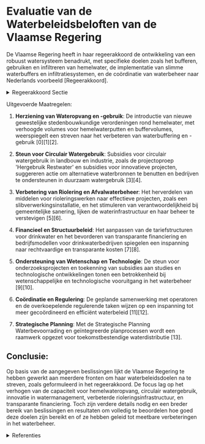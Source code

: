 # Evaluatie van de Waterbeleidsbeloften van de Vlaamse Regering

De Vlaamse Regering heeft in haar regeerakkoord de ontwikkeling van een robuust watersysteem benadrukt, met specifieke doelen zoals het bufferen, gebruiken en infiltreren van hemelwater, de implementatie van slimme waterbuffers en infiltratiesystemen, en de coördinatie van waterbeheer naar Nederlands voorbeeld [Regeerakkoord].

<details>
        <summary>Regeerakkoord Sectie </summary>
        <p>2.4.2.2 Water: we investeren in een robuust watersysteem We strijden tegen waterschaarste en -overlast. Dit is een gedeelde verantwoordelijkheid: iedereen moet op zijn niveau waar mogelijk de nodige maatregelen nemen om hemelwater meer te bufferen, gebruiken en infiltreren dan af te voeren, om water zo efficiënt mogelijk te gebruiken en om de waterkringloop zoveel mogelijk te sluiten. Als overheid geven we het goede voorbeeld; we veralgemenen het gebruik van hemelwaterplannen en investeren op slimme buffering, gebruik en infiltratie van hemelwater op het openbaar domein en eigen vastgoed. We onderzoeken de mogelijkheden voor een nexus-aanpak waarbij koppelkansen met energie, mobiliteit, voeding en ruimtelijke planning maximaal benut worden. Hiertoe wordt de complexiteit van het watersysteem en haar interacties met de andere systemen in kaart gebracht en oplossingsrichtingen uitgewerkt. Het huidig oppervlaktewaterbeheer is nog sterk versnipperd, wat zorgt voor een gebrek aan effici-entie en daadkracht. Naar Nederlands voorbeeld rationaliseren we drastisch het landschap van de onbevaarbare waterlopen binnen hydrografisch logische gehelen, waarbij de belastingbevoegdheid van polders en wateringen wordt stopgezet. We onderzoeken welke (delen van) bevaarbare water-lopen die in de praktijk niet bevaarbaar zijn voor logistieke doeleinden, beter worden gedeclasseerd en mee binnen dat kader gebracht. We werken een strategisch plan waterbevoorra-ding uit vertrekkend van het actieplan droogte en wateroverlast. Om voorbereid te zijn bij een mogelijke crisis, werken we een evenwichtig en objectief afwegingskader bij dreigende tekorten uit, in overleg met de relevante actoren. We leggen de nadruk op waterbesparing, slim watergebruik, het sluiten van waterkringlopen en op gebruik van alternatieve waterbronnen We voorzien actieve begeleiding en ondersteuning van bedrijven; voor burgers krijgen de drinkwater-bedrijven daar een centrale rol in met resultaats-verbintenissen. Op basis van de lopende proefpro-jecten rollen we een slimme watermeter uit die ook aan lekdetectie doet en zich automatisch in veiligheid kan stellen om grote lekken te vermijden; daarbij streven we naar maximale afstemming met de slimme energiemeters. Drinkwaterbedrijven moeten businessmodellen ontwikkelen die robuust zijn bij dalend waterge-bruik. We passen de tariefstructuren voor drink-water en afvalwater aan op basis van de resul-taten van de uitgevoerde evaluatie, onder meer naar billijkheid (inzonderheid voor alleen-staanden en gezinnen met kinderen), betaalbaar-heid en sturend karakter. We stimuleren gebruik van hemelwater en herge-bruik van afvalwater en werken waar nodig drempels weg die dit gebruik bemoeilijken. We stimuleren het herwinnen van grondstoffen en hernieuwbare energie uit afvalwater. We onder-zoeken welke instrumenten wenselijk zijn om grote verharde oppervlaktes af te koppelen en creëren het nodige juridisch kader. We voeren de mogelijkheid in om de verplichte opvang en buffering van hemelwater over te dragen naar een derde partij; we stimuleren grootschalige opvang en actief gebruik van hemelwater op bedrijventerreinen en in woonkernen. We liberali-seren de productie van drinkwater geschikt voor distributie uit hemel- en afvalwater, mits goede kwaliteitscontrole en overheidsregie. De financiële uitdagingen in de watersector zijn nog groot, maar het uitgangspunt is dat de waterfactuur betaalbaar blijft. Ook duurt het vaak nog te lang om nodige werken te starten. De financiering en de werking van de drinkwater- en afvalwatersector moeten dan ook efficiënter en effectiever. Geld voor afvalwater moet gebruikt worden waarvoor het geïnd wordt, nl aanleg en onderhoud van riolering en zuiverings-installaties. De waterfactuur moet transparant worden voor particulieren en bedrijven. We hervormen de financieringssystemen voor gemeenten en Aquafin naar een meer resultaat-gerichte, flexibele en programmatorische aanpak, met sterk vereenvoudigde procedures en meer responsabilisering in de taakverdeling tussen VMM en de rioolbeheerders. We zorgen voor betere afstemming tussen rioolbeheerders en anderen die belang hebben bij de rioleringswerken, onder andere beheerders van het openbaar domein en de andere nutssectoren. Het landschap van publieke drinkwater- en afvalwateroperatoren kan efficiënter georgani-seerd worden met een logischere taakverdeling. Samen met de verschillende operatoren ontwik-kelen we een visie op de toekomst van het water-landschap. Omwille van de sterke interactie tussen de riolerings- en hemelwaternetwerken, dragen we Aquafin op om het asset management voor de netwerken te coördineren met de diverse rioolbeheerders. Zo realiseren we belangrijke efficiëntiewinsten en krijgen we beter zicht op de staat van de stelsels en hun onderhoud. Met het oog op transparantie, financiële stabiliteit en het vermijden van kruissubsidiëring realiseren we bij de drinkwater en afvalwateroperatoren een analytische boekhouding met scheiding tussen activiteiten verbonden aan de aanleg en het beheer van de netwerken en andere activiteiten. De taken van de operatoren zullen in het kader van een kerntakendebat geëvalueerd worden, dit vooral om te zorgen dat de netbeheerders zich maximaal concentreren op hun kerntaak: goed werkende netwerken die de uitdagingen van morgen aankunnen. Er wordt in Vlaanderen één overkoepelende regulator uitgewerkt voor netgebonden infra-structuur (elektriciteit, gas, warmte, kabel, water, riolering,…) en media. In dit kader coördineren en rationaliseren we de (toezichthoudende, regule-rende, adviserende, …) taken waarmee de eenge-maakte regulator belast wordt. </p>
        </details> 

Uitgevoerde Maatregelen:

1. **Herziening van Wateropvang en -gebruik**: De introductie van nieuwe gewestelijke stedenbouwkundige verordeningen rond hemelwater, met verhoogde volumes voor hemelwaterputten en buffervolumes, weerspiegelt een streven naar het verbeteren van waterbuffering en -gebruik \[0\]\[1\]\[2\].

2. **Steun voor Circulair Watergebruik**: Subsidies voor circulair watergebruik in landbouw en industrie, zoals de projectoproep 'Hergebruik Restwater' en subsidies voor innovatieve projecten, suggereren actie om alternatieve waterbronnen te benutten en bedrijven te ondersteunen in duurzaam watergebruik \[3\]\[4\].

3. **Verbetering van Riolering en Afvalwaterbeheer**: Het herverdelen van middelen voor rioleringswerken naar effectieve projecten, zoals een slibverwerkingsinstallatie, en het stimuleren van verantwoordelijkheid bij gemeentelijke sanering, lijken de waterinfrastructuur en haar beheer te verstevigen \[5\]\[6\].

4. **Financieel en Structuurbeleid**: Het aanpassen van de tariefstructuren voor drinkwater en het bevorderen van transparante financiering en bedrijfsmodellen voor drinkwaterbedrijven spiegelen een inspanning naar rechtvaardige en transparante kosten \[7\]\[8\].

5. **Ondersteuning van Wetenschap en Technologie**: De steun voor onderzoeksprojecten en toekenning van subsidies aan studies en technologische ontwikkelingen tonen een betrokkenheid bij wetenschappelijke en technologische vooruitgang in het waterbeheer \[9\]\[10\].

6. **Coördinatie en Regulering**: De geplande samenwerking met operatoren en de overkoepelende regulerende taken wijzen op een inspanning tot meer gecoördineerd en efficiënt waterbeleid \[11\]\[12\].

7. **Strategische Planning**: Met de Strategische Planning Waterbevoorrading en geïntegreerde planprocessen wordt een raamwerk opgezet voor toekomstbestendige waterdistributie \[13\].

## Conclusie:

Op basis van de aangegeven beslissingen lijkt de Vlaamse Regering te hebben gewerkt aan meerdere fronten om haar waterbeleidsdoelen na te streven, zoals geformuleerd in het regeerakkoord. De focus lag op het verhogen van de capaciteit voor hemelwateropvang, circulair watergebruik, innovatie in watermanagement, verbeterde rioleringsinfrastructuur, en transparante financiering. Toch zijn verdere details nodig en een breder bereik van beslissingen en resultaten om volledig te beoordelen hoe goed deze doelen zijn bereikt en of ze hebben geleid tot meetbare verbeteringen in het waterbeheer.

<details>
        <summary> Referenties</summary>
        **[\[0\]](http://themis.vlaanderen.be/id/nieuwsbrief-info/62CD63C28E6C4430A889886D)** : **(2022-07-15)** Vaststelling gewestelijke stedenbouwkundige verordening rond hemelwater Voorontwerp van besluit van de Vlaamse Regering tot vaststelling van een gewestelijke stedenbouwkundige verordening inzake hemel... 

**[\[1\]](http://themis.vlaanderen.be/id/nieuwsbrief-info/63983BFCC2B90D4571CF878F)** : **(2022-12-16)** Vaststelling gewestelijke stedenbouwkundige verordening rond hemelwater Voorontwerp van besluit van de Vlaamse Regering tot vaststelling van een gewestelijke stedenbouwkundige verordening inzake hemel... 

**[\[2\]](http://themis.vlaanderen.be/id/nieuwsbericht/63E393E62E929B312AB5D0F1)** : **(2023-02-10)** Vaststelling gewestelijke stedenbouwkundige verordening rond hemelwater Ontwerpbesluit van de Vlaamse Regering tot vaststelling van een gewestelijke stedenbouwkundige verordening inzake hemelwater, to... 

**[\[3\]](http://themis.vlaanderen.be/id/nieuwsbrief-info/60EE90C0364ED900080014D5)** : **(2021-07-16)** Plan Vlaamse Veerkracht: bestedingskader middelen projectoproep 'Hergebruik Restwater' Projectoproep “Hergebruik Restwater”  Vlaanderen kent vandaag reeds een hoge graad van droogte en een structureel... 

**[\[4\]](http://themis.vlaanderen.be/id/nieuwsbrief-info/6374C11F34B8770AF8FDE929)** : **(2022-11-18)** Plan Vlaamse Veerkracht: Subsidie innovatieve projecten Circulair Watergebruik in kader van Blue Deal Blue Deal: subsidiëring projecten hergebruik hemelwater Vijf ontwerpbesluiten van de Vlaamse Reger... 

**[\[5\]](http://themis.vlaanderen.be/id/nieuwsbrief-info/639074CBC2B90D4571CF76FF)** : **(2022-12-09)** Herverdeling rioleringssubsidies: responsabilisering gemeentelijke sanering   Het vastleggingskrediet 2022 voor de aanleg van gemeentelijke rioleringen, kleinschalige rioolwaterzuiveringsinstallaties ... 

**[\[6\]](http://themis.vlaanderen.be/id/nieuwsbrief-info/63984635C2B90D4571CF897A)** : **(2022-12-16)** Plan Vlaamse Veerkracht: restwater voor land- en tuinbouw - bijkomende opdracht Aquafin nv Restwater voor land- en tuinbouw: bijkomende opdracht Aquafin nv  De extreme weeromstandigheden die zich de a... 

**[\[7\]](http://themis.vlaanderen.be/id/nieuwsbericht/642401F08A5434FEB565712A)** : **(2023-03-31)** Subsidie projectoproep circulair water   De Vlaamse Regering keurt de oproep 'circulair water' 2023 en het subsidiereglement daarvoor goed, om de waterbeschikbaarheid in Vlaanderen te vergroten en cir... 

**[\[8\]](http://themis.vlaanderen.be/id/nieuwsbrief-info/639048ACC2B90D4571CF7663)** : **(2022-12-09)** Plan Vlaamse Veerkracht: uitgaventoetsing ‘Duurzaam watergebruik en de organisatie van het waterlandschap’ Uitgaventoetsing water  Een uitgaventoetsing wordt in de Vlaamse Codex Overheidsfinanciën ged... 

**[\[9\]](http://themis.vlaanderen.be/id/nieuwsbrief-info/634FE3381EA6B745D23CC063)** : **(2022-10-21)** Plan Vlaamse Veerkracht: Innovatieve Projecten Circulair Watergebruik Subsidiëring projecten hergebruik effluent Vijf ontwerpbesluiten van de Vlaamse Regering  In het kader van de Blue Deal is in  pro... 

**[\[10\]](http://themis.vlaanderen.be/id/nieuwsbrief-info/63906495C2B90D4571CF76EF)** : **(2022-12-09)** Plan Vlaamse Veerkracht: subsidies duurzaam watergebruik en overheidsopdracht studie naar ‘Groenblauwe business modellen voor landbouwers’ A. Drie ontwerpbesluiten van de Vlaamse Regering B. Goedkeuri... 

**[\[11\]](http://themis.vlaanderen.be/id/nieuwsbrief-info/61B8A5BC364ED900090015A1)** : **(2021-12-17)** Verlenging overname investeringskosten door het Vlaamse Gewest voor de (her)aanleg van gemeentelijke rioleringen   Tegen 2027 moet Vlaanderen de Europese doelstellingen voor schoon en gezond oppervlak... 

**[\[12\]](http://themis.vlaanderen.be/id/nieuwsbericht/644913AFCA1CB15B58CF5204)** : **(2023-04-28)** Subsidiereglement projectoproep investeringsprogramma Levend Water voor lokale waterbeheerders   De Vlaamse Regering keurt het subsidiereglement goed voor de projectoproep voor de lancering van een in... 

**[\[13\]](http://themis.vlaanderen.be/id/resource/0a3adc50-4925-11ec-94bb-99a9d1e168fe)** : **(2021-02-12)** Strategische Planning Waterbevoorrading (SPW): drinkwaterbevoorrading via openbare waterdistributie 
        </details> 


